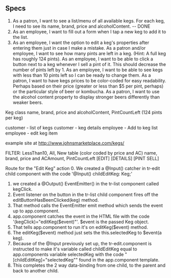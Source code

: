 ## Specs

1. As a patron, I want to see a list/menu of all available kegs. For each keg, I need to see its name, brand, price and alcoholContent. -- DONE
2. As an employee, I want to fill out a form when I tap a new keg to add it to the list.
3. As an employee, I want the option to edit a keg's properties after entering them just in case I make a mistake.
As a patron and/or employee, I want to see how many pints are left in a keg. (Hint: A full keg has roughly 124 pints).
As an employee, I want to be able to click a button next to a keg whenever I sell a pint of it. This should decrease the number of pints left by 1.
As an employee, I want to be able to see kegs with less than 10 pints left so I can be ready to change them.
As a patron, I want to have kegs prices to be color-coded for easy readability. Perhaps based on their price (greater or less than $5 per pint, perhaps) or the particular style of beer or kombucha.
As a patron, I want to use the alcohol content property to display stronger beers differently than weaker beers.


Keg class
name, brand, price and alcoholContent, PintCountLeft (124 pints per keg)


customer - list of kegs
customer - keg details
employee - Add to keg list
employee - edit keg item


example site at http://www.johnsmarketplace.com/kegs/





FILTER: LessThan10, All, New
table (color coded by price and AC)
name, brand, price and ACAmount, PintCountLeft [EDIT] [DETAILS] [PINT SELL]

Route for the "Edit Keg" action
0. We created a @Input() catcher in tr-edit child component with the code '@Input() childEditKeg: Keg;'
1. we created a @Output() EventEmitter() in the tr-list component called kegClick.
2. Event listener on the button in the tr-list child component fires off the editButtonHasBeenClicked(keg) method.
3. That method calls the EventEmitter emit method which sends the event up to app.component.
4. app.component catches the event in the HTML file with the code '(kegClick)="editKeg($event)"'.  $event is the passed Keg object.
5. That tells app.component to run it's on editKeg($event) method.
6. The editKeg($event) method just sets the this.selectedKeg to $event(a keg).
7. Because of the @Input previously set up, the tr-edit.component is instructed to make it's variable called childEditKeg equal to app.components variable selectedKeg with the code "[childEditKeg]="selectedKeg"" found in the app.component template.
8. This completes the 2 way data-binding from one child, to the parent and back to another child.
